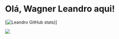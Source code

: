 <h1>Olá, Wagner Leandro aqui!</h1>

[![Leandro GitHub stats](https://github-readme-stats.vercel.app/api?username=L3ndry&theme=radical&show_icons=true))]

<a href="https://www.instagram.com/__lndry/"><img src="https://img.shields.io/badge/Instagram-E4405F?style=for-the-badge&logo=instagram&logoColor=white"></a>
